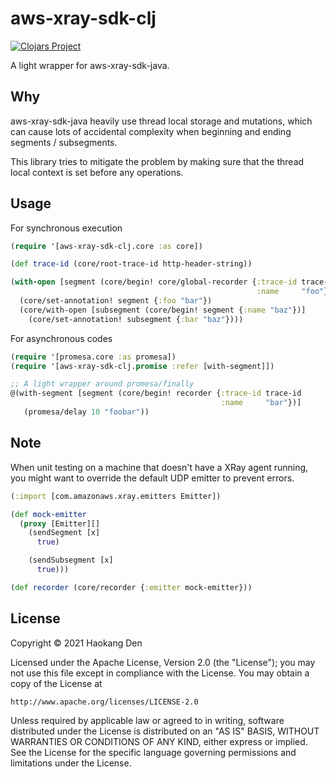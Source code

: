 # aws-xray-sdk-clj
[![Clojars Project](https://img.shields.io/clojars/v/com.github.hden/aws-xray-sdk-clj.svg)](https://clojars.org/com.github.hden/aws-xray-sdk-clj)


A light wrapper for aws-xray-sdk-java.

## Why

aws-xray-sdk-java heavily use thread local storage and mutations, which can cause
lots of accidental complexity when beginning and ending segments / subsegments.

This library tries to mitigate the problem by making sure that the thread local
context is set before any operations.

## Usage

For synchronous execution

```clj
(require '[aws-xray-sdk-clj.core :as core])

(def trace-id (core/root-trace-id http-header-string))

(with-open [segment (core/begin! core/global-recorder {:trace-id trace-id
                                                       :name     "foo"})]
  (core/set-annotation! segment {:foo "bar"})
  (core/with-open [subsegment (core/begin! segment {:name "baz"})]
    (core/set-annotation! subsegment {:bar "baz"})))
```

For asynchronous codes

```clj
(require '[promesa.core :as promesa])
(require '[aws-xray-sdk-clj.promise :refer [with-segment]])

;; A light wrapper around promesa/finally
@(with-segment [segment (core/begin! recorder {:trace-id trace-id
                                               :name     "bar"})]
   (promesa/delay 10 "foobar"))
```

## Note

When unit testing on a machine that doesn't have a XRay agent running,
you might want to override the default UDP emitter to prevent errors.

```clj
(:import [com.amazonaws.xray.emitters Emitter])

(def mock-emitter
  (proxy [Emitter][]
    (sendSegment [x]
      true)

    (sendSubsegment [x]
      true)))

(def recorder (core/recorder {:emitter mock-emitter}))
```

## License

Copyright © 2021 Haokang Den

Licensed under the Apache License, Version 2.0 (the "License");
you may not use this file except in compliance with the License.
You may obtain a copy of the License at

    http://www.apache.org/licenses/LICENSE-2.0

Unless required by applicable law or agreed to in writing, software
distributed under the License is distributed on an "AS IS" BASIS,
WITHOUT WARRANTIES OR CONDITIONS OF ANY KIND, either express or implied.
See the License for the specific language governing permissions and
limitations under the License.
